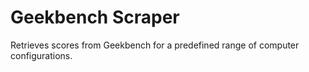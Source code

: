 # Geekbench Scraper

Retrieves scores from Geekbench for a predefined range of computer configurations.
